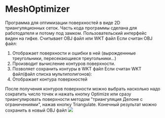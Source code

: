 # MeshOptimizer
Программа для оптимизации поверхностей в виде 2D триангуляционных сеток.
Часть кода программы сделана для работодателя и потому под замком.
Пользовательский интерфейс виден на гифке.
Считывает OBJ файл или WKT файл
Если считан OBJ файл:
1) Отображает поверхности и ошибки в ней (вырожденнные треугольники, пересекающиеся треугольники...)
2) Производит вычисление контуров поверхности.
3) Позволяет сохранить контуры в WKT файл
Если считан WKT файл(файл списка мультиполигонов):
1) Отображает контура поверхностей

После получения контуров поверхности можно выбрать насколько надо сократить число точек и нажать кнопку Optimize
или сразу триангулировать поверхности методом "триангуляция Делоне с ограничениями", нажав кнопку Triangulate.
Конечный результат можно сохранить в новый OBJ файл
![](https://github.com/Pin80/MeshViewer/blob/main/myqtapp.gif)
